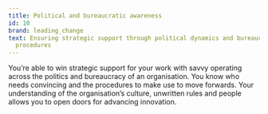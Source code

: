 ```yaml
---
title: Political and bureaucratic awareness
id: 10
brand: leading_change
text: Ensuring strategic support through political dynamics and bureaucratic
  procedures
---
```

You’re able to win strategic support for your work with savvy operating across the politics and bureaucracy of an organisation. You know who needs convincing and the procedures to make use to move forwards. Your understanding of the organisation’s culture, unwritten rules and people allows you to open doors for advancing innovation.